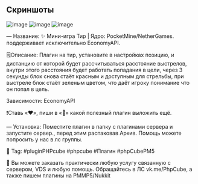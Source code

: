 
## Скриншоты
![image](https://github.com/user-attachments/assets/cbbbea84-e712-496b-8b59-ec3c57dc5661)
![image](https://github.com/user-attachments/assets/0c4c8d91-1263-4d39-8bcf-f39f1fc56287)
![image](https://github.com/user-attachments/assets/a5937446-8330-4d48-9d1f-b984c56d004c)




— Название: ✨ Мини-игра Тир | Ядро: PocketMine/NetherGames. поддерживает исключительно EconomyAPI.

🗒Описание: Плагин на тир, установите в настройках позицию, и дистанцию от которой будет рассчитываться расстояние выстрелов, внутри этого расстояния будет работать попадания в цели, через 3 секунды блок снова стаёт красным и доступным для стрельбы, при выстреле блок стаёт зеленым цветом, что даёт игроку понимание что он попал в цель.

Зависимости: EconomyAPI

❗Ставь «❤», пиши в «💬» какой полезный плагин выложить ещё.

— Установка: Поместите плагин в папку с плагинами сервера и запустите сервер., перед этим распаковав Архив. Помощь можете попросить у нас в лс группы.

📌 Tag: #pluginPHPcube #phpcube #Плагин #phpCubePM5

💫 Вы можете заказать практически любую услугу связанную с сервером, VDS и любую помощь. Обращайтесь в ЛС vk.me/PhpCube, а также пишем плагины на PMMP5/Nukkit

